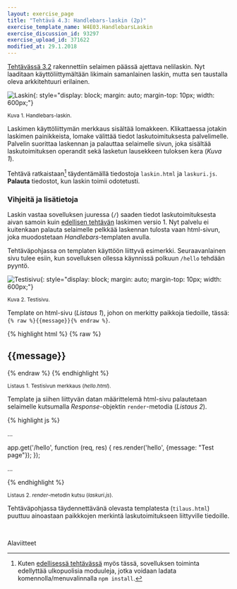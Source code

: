 ```yaml
---
layout: exercise_page
title: "Tehtävä 4.3: Handlebars-laskin (2p)"
exercise_template_name: W4E03.HandlebarsLaskin
exercise_discussion_id: 93297
exercise_upload_id: 371622
modified_at: 29.1.2018
---
```


[Tehtävässä 3.2](../../osa3/tehtava32) rakennettiin selaimen päässä
ajettava nelilaskin. Nyt laaditaan käyttöliittymältään likimain samanlainen
laskin, mutta sen taustalla oleva arkkitehtuuri erilainen.

![Laskin](../img/handlebars_laskin.png "Laskin"){: style="display: block; margin: auto; margin-top: 10px; width: 600px;"}

<small>Kuva 1. Handlebars-laskin.</small>

Laskimen käyttöliittymän merkkaus sisältää lomakkeen. Klikattaessa jotakin
laskimen painikkeista, lomake välittää tiedot laskutoimituksesta palvelimelle.
Palvelin suorittaa laskennan ja palauttaa selaimelle sivun, joka sisältää
laskutoimituksen operandit sekä lasketun lausekkeen tuloksen kera (*Kuva 1*).

Tehtävä ratkaistaan[^1] täydentämällä tiedostoja `laskin.html` ja `laskuri.js`.
**Palauta** tiedostot, kun laskin toimii odotetusti.

[^1]: Kuten [edellisessä tehtävässä](../tehtava42) myös tässä, sovelluksen toiminta edellyttää ulkopuolisia moduuleja, jotka voidaan ladata komennolla/menuvalinnalla `npm install`.  

### Vihjeitä ja lisätietoja

Laskin vastaa sovelluksen juuressa (`/`) saaden tiedot laskutoimituksesta aivan
samoin kuin [edellisen tehtävän](../tehtava42) laskimen versio 1. Nyt palvelu
ei kuitenkaan palauta selaimelle pelkkää laskennan tulosta vaan html-sivun,
joka muodostetaan *Handlebars*-templaten avulla.

Tehtäväpohjassa on templaten käyttöön liittyvä esimerkki. Seuraavanlainen sivu
tulee esiin, kun sovelluksen ollessa käynnissä polkuun `/hello` tehdään pyyntö.

![Testisivu](../img/testisivu.png "Testisivu"){: style="display: block; margin: auto; margin-top: 10px; width: 600px;"}

<small>Kuva 2. Testisivu.</small>

Template on html-sivu (*Listaus 1*), johon on merkitty paikkoja tiedoille, tässä:
`{% raw %}{{message}}{% endraw %}`.

{% highlight html %}
{% raw %}

<!DOCTYPE html>
<html>
    <head>
        <title>Hello page</title>
        <meta charset="UTF-8">
        <meta name="viewport" content="width=device-width, initial-scale=1.0">
    </head>
    <body>
        <h2>{{message}}</h2>
    </body>
</html>

{% endraw %}
{% endhighlight %}

<small>Listaus 1. Testisivun merkkaus (*hello.html*).</small>

Template ja siihen liittyvän datan määrittelemä html-sivu palautetaan selaimelle kutsumalla *Response*-objektin `render`-metodia (*Listaus 2*).


{% highlight js %}

...

app.get('/hello', function (req, res) {
    res.render('hello', {message: "Test page"});
});

...

{% endhighlight %}

<small>Listaus 2. *render*-metodin kutsu (*laskuri.js*).</small>

Tehtäväpohjassa täydennettävänä olevasta templatesta (`tilaus.html`) puuttuu
ainoastaan paikkkojen merkintä laskutoimitukseen liittyville tiedoille.

<br/>

Alaviitteet
